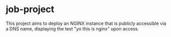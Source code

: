 # job-project
This project aims to deploy an NGINX instance that is publicly accessible via a DNS name, displaying the text "yo this is nginx" upon access.

